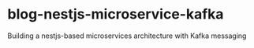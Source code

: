 # blog-nestjs-microservice-kafka
Building a nestjs-based microservices architecture with Kafka messaging
